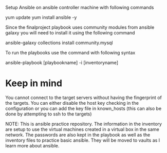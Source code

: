 Setup Ansible on ansible controller machine with following commands

yum update
yum install ansible -y

Since the finalproject playbook uses community modules from ansible galaxy you will need to install it using the following command

ansible-galaxy collections install community.mysql

To run the playbooks use the command with following syntax

ansible-playbook [playbookname] -i [inventoryname]

<h1> Keep in mind </h1>
You cannot connect to the target servers without having the fingerprint of the targets. You can either disable the host key checking in the configuration or you can add the key file in known_hosts (this can also be done by attempting to ssh to the targets)


NOTE: This is ansible practice repository. The information in the inventory are setup to use the virtual machines created in a virtual box in the same network. The passwords are also kept in the playbook as well as the inventory files to practice basic ansible. They will be moved to vaults as I learn more about ansible.
